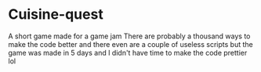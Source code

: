 # Cuisine-quest
A short game made for a game jam
There are probably a thousand ways to make the code better and there even are a couple of useless scripts but the game was made in 5 days and I didn't have time to make the code prettier lol
